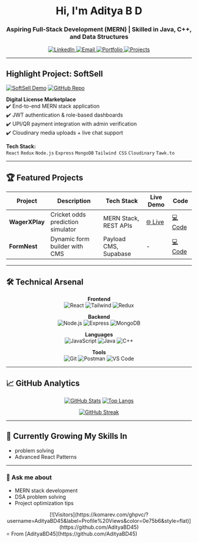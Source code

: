 <h1 align="center">Hi, I'm Aditya B D</h1>
<h3 align="center">Aspiring Full-Stack Development (MERN) | Skilled in Java, C++, and Data Structures</h3>

<p align="center">
  <a href="https://linkedin.com/in/adityabd" target="_blank">
    <img src="https://img.shields.io/badge/-LinkedIn-0A66C2?style=for-the-badge&logo=linkedin&logoColor=white" alt="LinkedIn"/>
  </a>
  <a href="mailto:lalitaadityadharaneppanavar@gmail.com">
    <img src="https://img.shields.io/badge/-Gmail-EA4335?style=for-the-badge&logo=gmail&logoColor=white" alt="Email"/>
  </a>
  <a href="https://softsell-16g8.onrender.com/" target="_blank">
    <img src="https://img.shields.io/badge/-Portfolio-000000?style=for-the-badge&logo=vercel&logoColor=white" alt="Portfolio"/>
  </a>
  <a href="https://github.com/AdityaBD45?tab=repositories" target="_blank">
    <img src="https://img.shields.io/badge/-Projects-181717?style=for-the-badge&logo=github&logoColor=white" alt="Projects"/>
  </a>
</p>

---

##  Highlight Project: SoftSell

[![SoftSell Demo](https://img.shields.io/badge/-Live_Demo-4BC0D9?style=for-the-badge)](https://softsell-16g8.onrender.com/)
[![GitHub Repo](https://img.shields.io/badge/-Source_Code-181717?style=for-the-badge&logo=github)](https://github.com/AdityaBD45/softsell)

**Digital License Marketplace**  
✔️ End-to-end MERN stack application  
✔️ JWT authentication & role-based dashboards  
✔️ UPI/QR payment integration with admin verification  
✔️ Cloudinary media uploads + live chat support  

**Tech Stack:**  
`React` `Redux` `Node.js` `Express` `MongoDB` `Tailwind CSS` `Cloudinary` `Tawk.to`

---

## 🏆 Featured Projects

| Project | Description | Tech Stack | Live Demo | Code |
|---------|-------------|------------|-----------|------|
| **WagerXPlay** | Cricket odds prediction simulator | MERN Stack, REST APIs | [🌐 Live](https://wagerxplay.onrender.com/) | [💻 Code](https://github.com/AdityaBD45/WagerXPlay) |
| **FormNest** | Dynamic form builder with CMS | Payload CMS, Supabase | - | [💻 Code](https://github.com/AdityaBD45/FormNest) |

---

## 🛠️ Technical Arsenal

<div align="center">

**Frontend**  
![React](https://img.shields.io/badge/-React-61DAFB?style=flat-square&logo=react&logoColor=black)
![Tailwind](https://img.shields.io/badge/-Tailwind_CSS-06B6D4?style=flat-square&logo=tailwindcss&logoColor=white)
![Redux](https://img.shields.io/badge/-Redux-764ABC?style=flat-square&logo=redux&logoColor=white)

**Backend**  
![Node.js](https://img.shields.io/badge/-Node.js-339933?style=flat-square&logo=nodedotjs&logoColor=white)
![Express](https://img.shields.io/badge/-Express-000000?style=flat-square&logo=express&logoColor=white)
![MongoDB](https://img.shields.io/badge/-MongoDB-47A248?style=flat-square&logo=mongodb&logoColor=white)

**Languages**  
![JavaScript](https://img.shields.io/badge/-JavaScript-F7DF1E?style=flat-square&logo=javascript&logoColor=black)
![Java](https://img.shields.io/badge/-Java-007396?style=flat-square&logo=openjdk&logoColor=white)
![C++](https://img.shields.io/badge/-C++-00599C?style=flat-square&logo=cplusplus&logoColor=white)

**Tools**  
![Git](https://img.shields.io/badge/-Git-F05032?style=flat-square&logo=git&logoColor=white)
![Postman](https://img.shields.io/badge/-Postman-FF6C37?style=flat-square&logo=postman&logoColor=white)
![VS Code](https://img.shields.io/badge/-VS_Code-007ACC?style=flat-square&logo=visualstudiocode&logoColor=white)

</div>

---

## 📈 GitHub Analytics

<div align="center">
  
[![GitHub Stats](https://github-readme-stats.vercel.app/api?username=AdityaBD45&show_icons=true&count_private=true&theme=radical&hide_border=true)](https://github.com/AdityaBD45)
[![Top Langs](https://github-readme-stats.vercel.app/api/top-langs/?username=AdityaBD45&layout=compact&theme=radical&hide_border=true)](https://github.com/AdityaBD45)

[![GitHub Streak](https://streak-stats.demolab.com?user=AdityaBD45&theme=radical&hide_border=true&date_format=M%20j%5B%2C%20Y%5D)](https://git.io/streak-stats)

</div>

---

## 🌱 Currently Growing My Skills In
- problem solving 
- Advanced React Patterns

---
### 💬 Ask me about
- MERN stack development
- DSA problem solving
- Project optimization tips


<div align="center">
[![Visitors](https://komarev.com/ghpvc/?username=AdityaBD45&label=Profile%20Views&color=0e75b6&style=flat)](https://github.com/AdityaBD45)
</div>
⭐ From [AdityaBD45](https://github.com/AdityaBD45)
